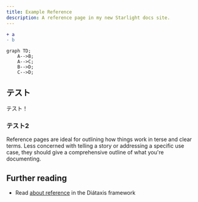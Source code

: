```yaml
---
title: Example Reference
description: A reference page in my new Starlight docs site.
---
```


```diff
+ a
- b
```

```mermaid
graph TD;
    A-->B;
    A-->C;
    B-->D;
    C-->D;
```

## テスト

テスト！

### テスト2

Reference pages are ideal for outlining how things work in terse and clear terms.
Less concerned with telling a story or addressing a specific use case, they should give a comprehensive outline of what you're documenting.

## Further reading

- Read [about reference](https://diataxis.fr/reference/) in the Diátaxis framework


